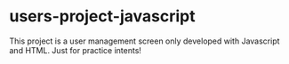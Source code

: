 # users-project-javascript
This project is a user management screen only developed with Javascript and HTML. Just for practice intents!
